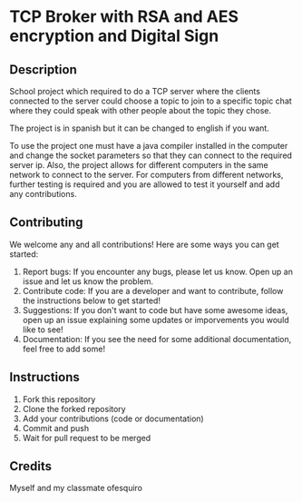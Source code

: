 # TCP Broker with RSA and AES encryption and Digital Sign

## Description
School project which required to do a TCP server where the clients connected to the server could choose a topic to join to a specific topic chat where they could speak with other people about the topic they chose.

The project is in spanish but it can be changed to english if you want.

To use the project one must have a java compiler installed in the computer and change the socket parameters so that they can connect to the required server ip.
Also, the project allows for different computers in the same network to connect to the server. For computers from different networks, further testing is required and you are allowed to test it yourself and add any contributions.

## Contributing
We welcome any and all contributions! Here are some ways you can get started:
1. Report bugs: If you encounter any bugs, please let us know. Open up an issue and let us know the problem.
2. Contribute code: If you are a developer and want to contribute, follow the instructions below to get started!
3. Suggestions: If you don't want to code but have some awesome ideas, open up an issue explaining some updates or imporvements you would like to see!
4. Documentation: If you see the need for some additional documentation, feel free to add some!

## Instructions
1. Fork this repository
2. Clone the forked repository
3. Add your contributions (code or documentation)
4. Commit and push
5. Wait for pull request to be merged
                   
## Credits
Myself and my classmate ofesquiro